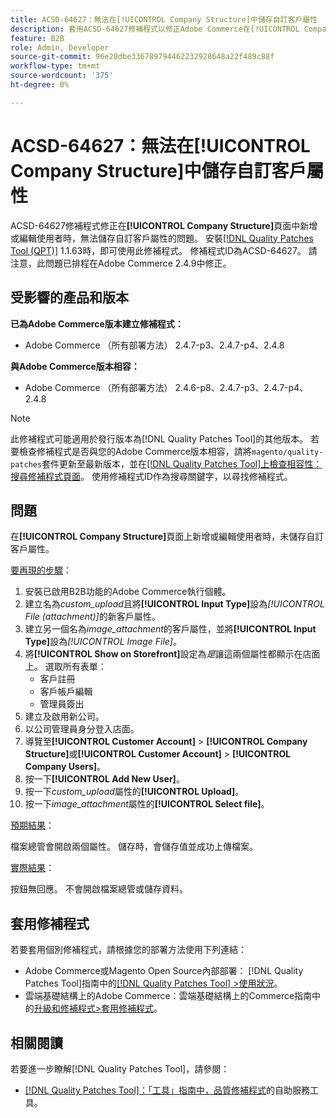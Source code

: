 ```yaml
---
title: ACSD-64627：無法在[!UICONTROL Company Structure]中儲存自訂客戶屬性
description: 套用ACSD-64627修補程式以修正Adobe Commerce在[!UICONTROL Company Structure]內新增或編輯使用者時無法儲存自訂客戶屬性的問題。
feature: B2B
role: Admin, Developer
source-git-commit: 96e20dbe336789794462232928648a22f489c88f
workflow-type: tm+mt
source-wordcount: '375'
ht-degree: 0%

---
```



# ACSD-64627：無法在[!UICONTROL Company Structure]中儲存自訂客戶屬性

ACSD-64627修補程式修正在&#x200B;**[!UICONTROL Company Structure]**&#x200B;頁面中新增或編輯使用者時，無法儲存自訂客戶屬性的問題。 安裝[[!DNL Quality Patches Tool (QPT)]](/help/tools/quality-patches-tool/quality-patches-tool-to-self-serve-quality-patches.md) 1.1.63時，即可使用此修補程式。 修補程式ID為ACSD-64627。 請注意，此問題已排程在Adobe Commerce 2.4.9中修正。

## 受影響的產品和版本

**已為Adobe Commerce版本建立修補程式：**

* Adobe Commerce （所有部署方法） 2.4.7-p3、2.4.7-p4、2.4.8

**與Adobe Commerce版本相容：**

* Adobe Commerce （所有部署方法） 2.4.6-p8、2.4.7-p3、2.4.7-p4、2.4.8

>[!NOTE]
>
>此修補程式可能適用於發行版本為[!DNL Quality Patches Tool]的其他版本。 若要檢查修補程式是否與您的Adobe Commerce版本相容，請將`magento/quality-patches`套件更新至最新版本，並在[[!DNL Quality Patches Tool]上檢查相容性：搜尋修補程式頁面](https://experienceleague.adobe.com/tools/commerce-quality-patches/index.html)。 使用修補程式ID作為搜尋關鍵字，以尋找修補程式。

## 問題

在&#x200B;**[!UICONTROL Company Structure]**&#x200B;頁面上新增或編輯使用者時，未儲存自訂客戶屬性。

<u>要再現的步驟</u>：

1. 安裝已啟用B2B功能的Adobe Commerce執行個體。
1. 建立名為&#x200B;*custom_upload*&#x200B;且將&#x200B;**[!UICONTROL Input Type]**&#x200B;設為&#x200B;*[!UICONTROL File (attachment)]*&#x200B;的新客戶屬性。
1. 建立另一個名為&#x200B;*image_attachment*&#x200B;的客戶屬性，並將&#x200B;**[!UICONTROL Input Type]**&#x200B;設為&#x200B;*[!UICONTROL Image File]*。
1. 將&#x200B;**[!UICONTROL Show on Storefront]**&#x200B;設定為&#x200B;*是*&#x200B;讓這兩個屬性都顯示在店面上。 選取所有表單：
   * 客戶註冊
   * 客戶帳戶編輯
   * 管理員簽出
1. 建立及啟用新公司。
1. 以公司管理員身分登入店面。
1. 導覽至&#x200B;**[!UICONTROL Customer Account]** > **[!UICONTROL Company Structure]**&#x200B;或&#x200B;**[!UICONTROL Customer Account]** > **[!UICONTROL Company Users]**。
1. 按一下&#x200B;**[!UICONTROL Add New User]**。
1. 按一下&#x200B;*custom_upload*&#x200B;屬性的&#x200B;**[!UICONTROL Upload]**。
1. 按一下&#x200B;*image_attachment*&#x200B;屬性的&#x200B;**[!UICONTROL Select file]**。

<u>預期結果</u>：

檔案總管會開啟兩個屬性。 儲存時，會儲存值並成功上傳檔案。

<u>實際結果</u>：

按鈕無回應。 不會開啟檔案總管或儲存資料。

## 套用修補程式

若要套用個別修補程式，請根據您的部署方法使用下列連結：

* Adobe Commerce或Magento Open Source內部部署： [!DNL Quality Patches Tool]指南中的[[!DNL Quality Patches Tool] >使用狀況](/help/tools/quality-patches-tool/usage.md)。
* 雲端基礎結構上的Adobe Commerce：雲端基礎結構上的Commerce指南中的[升級和修補程式>套用修補程式](https://experienceleague.adobe.com/docs/commerce-cloud-service/user-guide/develop/upgrade/apply-patches.html)。

## 相關閱讀

若要進一步瞭解[!DNL Quality Patches Tool]，請參閱：

* [[!DNL Quality Patches Tool]：「工具」指南中，品質修補程式](/help/tools/quality-patches-tool/quality-patches-tool-to-self-serve-quality-patches.md)的自助服務工具。
